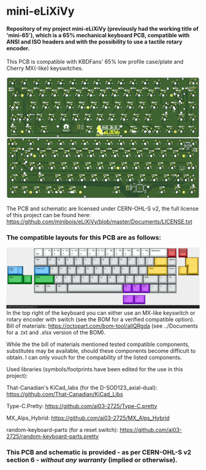 # mini-eLiXiVy
#### Repository of my project mini-eLiXiVy (previously had the working title of 'mini-65'), which is a 65% mechanical keyboard PCB, compatible with ANSI and ISO headers and with the possibility to use a tactile rotary encoder.
 This PCB is compatible with KBDFans' 65% low profile case/plate and Cherry MX(-like) keyswitches.

![mini-eLiXiVy-PCB-Render](/Documents/Images/PCBPicture.png)

 The PCB and schematic are licensed under CERN-OHL-S v2, the full license of this project can be found here: https://github.com/minibois/eLiXiVy/blob/master/Documents/LICENSE.txt

### The compatible layouts for this PCB are as follows:
![mini-eLiXiVy-Layouts-Supported](/Documents/Layouts/layouts.png)
 In the top right of the keyboard you can either use an MX-like keyswitch or rotary encoder with switch (see the BOM for a verified compatible option).
 Bill of materials: https://octopart.com/bom-tool/allQRgda (see ../Documents for a .txt and .xlsx version of the BOM).

 While the the bill of materials mentioned tested compatible components, substitutes may be available, should these components become difficult to obtain. I can only vouch for the compability of the listed components.

 Used libraries (symbols/footprints have been edited for the use in this project):
 
 That-Canadian's KiCad_labs (for the D-SOD123_axial-dual): https://github.com/That-Canadian/KiCad_Libs

 Type-C.Pretty: https://github.com/ai03-2725/Type-C.pretty
 
 MX_Alps_Hybrid: https://github.com/ai03-2725/MX_Alps_Hybrid
 
 random-keyboard-parts (for a reset switch): https://github.com/ai03-2725/random-keyboard-parts.pretty

### This PCB and schematic is provided - as per CERN-OHL-S v2 section 6 - _without any warranty_ (implied or otherwise).